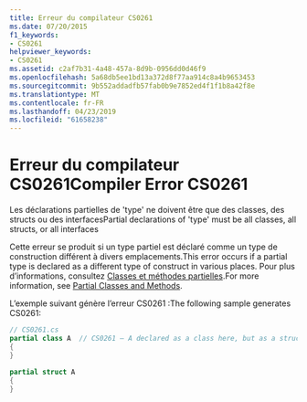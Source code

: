 ```yaml
---
title: Erreur du compilateur CS0261
ms.date: 07/20/2015
f1_keywords:
- CS0261
helpviewer_keywords:
- CS0261
ms.assetid: c2af7b31-4a48-457a-8d9b-0956dd0d46f9
ms.openlocfilehash: 5a68db5ee1bd13a372d8f77aa914c8a4b9653453
ms.sourcegitcommit: 9b552addadfb57fab0b9e7852ed4f1f1b8a42f8e
ms.translationtype: MT
ms.contentlocale: fr-FR
ms.lasthandoff: 04/23/2019
ms.locfileid: "61658238"
---
```

# <a name="compiler-error-cs0261"></a><span data-ttu-id="f68ad-102">Erreur du compilateur CS0261</span><span class="sxs-lookup"><span data-stu-id="f68ad-102">Compiler Error CS0261</span></span>
<span data-ttu-id="f68ad-103">Les déclarations partielles de 'type' ne doivent être que des classes, des structs ou des interfaces</span><span class="sxs-lookup"><span data-stu-id="f68ad-103">Partial declarations of 'type' must be all classes, all structs, or all interfaces</span></span>  
  
 <span data-ttu-id="f68ad-104">Cette erreur se produit si un type partiel est déclaré comme un type de construction différent à divers emplacements.</span><span class="sxs-lookup"><span data-stu-id="f68ad-104">This error occurs if a partial type is declared as a different type of construct in various places.</span></span> <span data-ttu-id="f68ad-105">Pour plus d’informations, consultez [Classes et méthodes partielles](../../csharp/programming-guide/classes-and-structs/partial-classes-and-methods.md).</span><span class="sxs-lookup"><span data-stu-id="f68ad-105">For more information, see [Partial Classes and Methods](../../csharp/programming-guide/classes-and-structs/partial-classes-and-methods.md).</span></span>  
  
 <span data-ttu-id="f68ad-106">L’exemple suivant génère l’erreur CS0261 :</span><span class="sxs-lookup"><span data-stu-id="f68ad-106">The following sample generates CS0261:</span></span>  
  
```csharp  
// CS0261.cs  
partial class A  // CS0261 – A declared as a class here, but as a struct below  
{  
}  
  
partial struct A  
{  
}  
```
